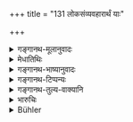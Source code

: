 +++
title = "131 लोकसंव्यवहारार्थं याः"

+++

<details><summary>गङ्गानथ-मूलानुवादः</summary>

I am going to describe fully, for the sake of business-transactions, those technical terms that are used in the world in connection with silver and gold.—(131)


‘The dust-mote discernible in the sunbeam passing through a lattice is called Trasareṇu;— 
three Trasareṇus make one nit; 
3 nits make 1 Black mustard-seed. 
3 Black mustard seeds make 1 white mustard seed. 
6 white mustard seeds make 1 Barley-corn. 
3 Barley-corns make 1 Kṛṣṇala. 
5 Kṛṣṇalas make 1 Māṣa. 
12 Māṣas make ½ Akṣa. 
½ Akṣa plus 4 Māṣas make 1 Suvarṇa. 
4 Suvarṇas make 1 Niṣka. 
2 Kṛṣṇalas make 1 Silver Māṣaka. 
16 Silver-Māṣakas make 1 Dharaṇa of silver. 
1 Karṣa or 80 Raktikas of copper make 1 Kārṣāpaṇa. 
250 Copper Paṇas make the first or lowest amercement. 
500 Copper Paṇas make the middlemost amercement. 
1,000 Copper Paṇas make the Highest amercement.


‘One Dust-mote in the Sun’s beam makes 1 Trasareṇu, 
8 Trasareṇus make 1 Likṣā, 
3 Likṣās make 1 Rājasarṣapa (black mustard seed), 
3 Black mustard seed make 1 White mustard seed, 
6 White mustard seeds make 1 Barley-corn, 
3 Barley-corns make 1 Kṛṣṇala, 
5 Kṛṣṇalas make 1 Māṣa, 
16 Māṣas make 1 Suvarṇa, 
4 or 5 Suvarṇas make 1 Pala, 
2 Kṛṣṇalas make 1 Māṣa (silver), 
16 Māṣas (silver) make 1 Dharaṇa, 
10 Dharaṇas make 1 Śatamāna or Pala (silver), 
4 Suvarṇas make 1 Niṣka, 
Copper, ¼ Pala (gold) in weight make 1 Paṇa (copper), 
1080 Paṇas make the highest amercement, 
540 Paṇas make the middlemost amercement, 
270 Paṇas make the lowest amercement.’


‘10 Dhānya-māṣaka or 5 Guñjās = 1 Suvarṇa-māṣaka.
16 Suvarṇa-māṣakas = 1 Suvarṇa or 1 Karṣa. 
4 Karṣas = 1 Pala.
80 white mustard seeds = 1 Māṣaka (silver). 
16 Māṣaka (silver) or 20 Śambya berries = 1 Dharaṇa. 
20 Rice-grains = 1 Dharaṇa (Diamond).
</details>

<details><summary>मेधातिथिः</summary>

**ताम्रा**दीनां लिक्षादयः **संज्ञा भुवि** प्रसिद्धाः । किं शास्त्रपरिभाषया । तत्र वृद्धव्यवहारो गवादिशब्दवद् इति । अत आह **लोकसंव्यवहारार्थम्** । **अर्थ**शब्दो विषयवचनः । तेन व्यवहारप्रसिद्धिर् आश्रिता भवति । 

- <u>ततश्</u> च गवादिशब्दतुल्यतया व्यवहारात् प्रसिद्धः । किं शास्त्रोपदेशेन । 

- <u>उच्यते</u> । नियमार्थ उपदेशः । अन्येषाम् अपि परिमेयानाम् अयस्कांस्यसुवर्णादीनाम् एताः संज्ञाः सन्ति, तन्निवृत्त्यर्थः । क्वचिद् देशे परिमाणे भेदो ऽप्य् अस्ति, तन्निवृत्त्यर्थश् च । क्वचित् संबन्धतया नियम्यते । तथा च क्वचिद् अष्टाचत्वारिंशता माषबन्धं क्वचिच् चतुःषष्ट्या क्वचित् साष्टेन शतेन । तद् एतत् सर्वं नियम्यते । 

अथ चैवं संबन्धः क्रियते । **याः संज्ञा भुवि प्रथितास् ता लोकसंव्यवहारार्थं वक्ष्यामि** । सर्वस्य लोकस्याभिर् एव संव्यवहारो यथा स्याद् दण्डादिनियोगस्याप्य् अन्यथा प्रसिद्धिः ॥ ८.१३१ ॥
</details>

<details><summary>गङ्गानथ-भाष्यानुवादः</summary>

*Objection*.—“Such terms as ‘*likṣā*’ (Louse-egg) and the rest,
pertaining to copper and other metals are already well known in the world; what is the use of propounding a scriptural definition? They could he learnt from the usage of experienced men, just as the exact denotation of such words as ‘cow’ and the like is learnt.”

It is in view of this objection that the author has added the phrase ‘*for the sake of business-transactions*’; ‘sake’ here denotes *sphere*; hence the meaning is that what is adopted as the basis here is usage in actual business (and not ordinary usage).

“In that case, standing on the same footing as such words as ‘cow’ and the like, they would he learnt from actual business-usage; what is the use of setting forth a scriptural injunction?”

The answer to this is that the Injunction is put forth for the purposes of restriction. There being several other such terms in use in connection with iron, bell-metal, gold and other metals, it is with a view to preclude these that the author has laid down the present injunction; as also for precluding the difference in the measures, which is met with in certain localities. For instance, in some localities, a
*pala* is regarded as made of 40 *māṣas*, while in others of 64, and in
others again of 108, and so forth. And all this diversity is precluded and one definite measure is laid down here.

The verse is to be construed as follows—‘*these terms that are used in the world, I am going to describe for the sake of business-transactions*,’—so that the business-transactions of all men may be carried on with the help of those same technical terms; and incidentally the rules relating to these also would become clearer.—(131)
</details>

<details><summary>गङ्गानथ-टिप्पन्यः</summary>

This verse is quoted in *Parāśaramādhava* (Vyavahāra, p. 115);—in
*Vivādaratnākara* (p. 665), which explains the construction as ‘those
that are generally used, these I am going to describe, explain, for the purpose of transactions among men’;—in *Hemādri* (Vrata, p. 53);—and in
*Nṛsiṃhaprasāda* (Dāna, p. 4a).
</details>

<details><summary>गङ्गानथ-तुल्य-वाक्यानि</summary>

**(verses 8.131-137)  
**

*Viṣṇu* (4.1-13).—

> ‘The dust-mote discernible in the sunbeam passing through a lattice is > called *Trasareṇu*;—  
> three *Trasareṇus* make one *nit*;  
> 3 *nits* make 1 Black mustard-seed.  
> 3 Black mustard seeds make 1 *white* mustard seed.  
> 6 white mustard seeds make 1 Barley-corn.  
> 3 Barley-corns make 1 *Kṛṣṇala*.  
> 5 *Kṛṣṇalas* make 1 *Māṣa*.  
> 12 *Māṣas* make ½ *Akṣa*.  
> ½ *Akṣa plus* 4 *Māṣas* make 1 *Suvarṇa*.  
> 4 *Suvarṇas* make 1 *Niṣka*.  
> 2 *Kṛṣṇalas* make 1 Silver Māṣaka.  
> 16 Silver-*Māṣakas* make 1 *Dharaṇa* of silver.  
> 1 *Karṣa* or 80 *Raktikas* of copper make 1 *Kārṣāpaṇa*.  
> 250 Copper *Paṇas* make the first or lowest amercement.  
> 500 Copper *Paṇas* make the middlemost amercement.  
> 1,000 Copper *Paṇas* make the Highest amercement.

*Yājñavalkya* (1.361-364).—

> ‘One Dust-mote in the Sun’s beam makes 1 *Trasareṇu*,  
> 8 *Trasareṇus* make 1 *Likṣā,*  
> 3 *Likṣās* make 1 *Rājasarṣapa* (black mustard seed),  
> 3 Black mustard seed make 1 White mustard seed,  
> 6 White mustard seeds make 1 Barley-corn,  
> 3 Barley-corns make 1 *Kṛṣṇala,*  
> 5 *Kṛṣṇalas* make 1 *Māṣa,*  
> 16 *Māṣas* make 1 *Suvarṇa,*  
> 4 or 5 *Suvarṇas* make 1 *Pala,*  
> 2 *Kṛṣṇalas* make 1 *Māṣa* (silver),  
> 16 *Māṣas* (silver) make 1 *Dharaṇa,*  
> 10 *Dharaṇas* make 1 *Śatamāna* or *Pala* (silver),  
> 4 *Suvarṇas* make 1 *Niṣka,*  
> Copper, ¼ Pala (gold) in weight make 1 *Paṇa* (copper),  
> 1080 Paṇas make the highest amercement,  
> 540 Paṇas make the middlemost amercement,  
> 270 Paṇas make the lowest amercement.’

*Nārada* (Punishments, 57 *et seq*.).—‘*Kārṣāpaṇa* is a silver-coin in
the Southern country; in the East it is equal to 20 *Paṇas*;—a *Māṣa* is the twentieth part of a *Kārṣāpaṇa*;—a *Kākanī* is the fourth part of a
*Māṣa* or *Pala*;—a *Kārṣāpaṇa* is equal to an *Aṇḍikā*; four *Aṇḍikās*
make one *Dhānaka*; twelve *Dhānakas* make one *Suvarṇa*, otherwise called *Dīnāra*.’

*Arthaśāstra* (p. 256).—

> ‘10 *Dhānya-māṣaka* or 5 Guñjās = 1 *Suvarṇa-māṣaka*.  
> 16 *Suvarṇa-māṣakas =* 1 *Suvarṇa* or 1 *Karṣa*.  
> 4 *Karṣas =* 1 *Pala*.  
> 80 white mustard seeds = 1 *Māṣaka* (silver).  
> 16 *Māṣaka* (silver) or 20 *Śambya berries* = 1 *Dharaṇa*.  
> 20 Rice-grains = 1 *Dharaṇa* (Diamond).

The weights are—½ *Māṣaka*, 1 *Māṣaka*, 2 *Māṣakas*, 4 *Māṣakas*, 8
*Māṣakas*, *Suvarṇa*, 2 *Suvarṇas*, 4 *Suvarṇas*, 8 *Suvarṇas*, 10
*Suvarṇas*, 20 *Suvarṇas*, 30 *Suvarṇas*, 40 *Suvarṇas*, 100
*Suvarṇas*.’

*Bṛhaspati* (Parāśaramādhava-Vyavahāra, p. 116).—‘Copper 1 *Karṣa* in
weight makes the coin called *Paṇa*, also called *Candrikā*;—4 *Paṇas* make one *Dhānaka*;—12 *Dhānakas* make one *Suvarṇa*, also called
*Dīnāra*

*Vyāsa* (Do. p. 117).—‘Eight *Palas* make 1 *Suvarṇa*;—14 *Suvarṇas*
make one *Niṣka*.
</details>

<details><summary>भारुचिः</summary>

विशिष्टजातिपरिमाणस्य द्रव्यस्य संज्ञार्थ उपदेशो दण्डविशेषार्थः ॥ ८.१३१ ॥
</details>

<details><summary>Bühler</summary>

131	Those technical names of (certain quantities of) copper, silver, and gold, which are generally used on earth for the purpose of business transactions among men, I will fully declare.
</details>
